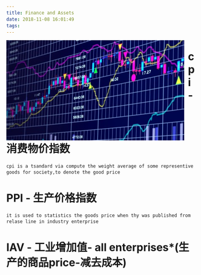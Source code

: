 ```yaml
---
title: Finance and Assets
date: 2018-11-08 16:01:49
tags:
---
```

<img src="https://github.com/oxfordyang2016/imagesforweb/blob/master/quantitative_finance-71606587_0.jpg"
     alt="Markdown Monster icon"
     style="float: left; margin-right: 10px;" />

# cpi - 消费物价指数
```
cpi is a tsandard via compute the weight average of some representive  goods for society,to denote the good price
```

# PPI - 生产价格指数
```
it is used to statistics the goods price when thy was published from relase line in industry enterprise

```
# IAV - 工业增加值- all enterprises*(生产的商品price-减去成本)
